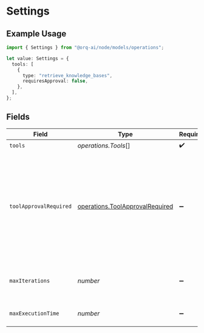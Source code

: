 # Settings

## Example Usage

```typescript
import { Settings } from "@orq-ai/node/models/operations";

let value: Settings = {
  tools: [
    {
      type: "retrieve_knowledge_bases",
      requiresApproval: false,
    },
  ],
};
```

## Fields

| Field                                                                                                                                                                                                                           | Type                                                                                                                                                                                                                            | Required                                                                                                                                                                                                                        | Description                                                                                                                                                                                                                     |
| ------------------------------------------------------------------------------------------------------------------------------------------------------------------------------------------------------------------------------- | ------------------------------------------------------------------------------------------------------------------------------------------------------------------------------------------------------------------------------- | ------------------------------------------------------------------------------------------------------------------------------------------------------------------------------------------------------------------------------- | ------------------------------------------------------------------------------------------------------------------------------------------------------------------------------------------------------------------------------- |
| `tools`                                                                                                                                                                                                                         | *operations.Tools*[]                                                                                                                                                                                                            | :heavy_check_mark:                                                                                                                                                                                                              | N/A                                                                                                                                                                                                                             |
| `toolApprovalRequired`                                                                                                                                                                                                          | [operations.ToolApprovalRequired](../../models/operations/toolapprovalrequired.md)                                                                                                                                              | :heavy_minus_sign:                                                                                                                                                                                                              | If all, the agent will require approval for all tools. If respect_tool, the agent will require approval for tools that have the requires_approval flag set to true. If none, the agent will not require approval for any tools. |
| `maxIterations`                                                                                                                                                                                                                 | *number*                                                                                                                                                                                                                        | :heavy_minus_sign:                                                                                                                                                                                                              | Maximum iterations before the agent must provide its best answer.                                                                                                                                                               |
| `maxExecutionTime`                                                                                                                                                                                                              | *number*                                                                                                                                                                                                                        | :heavy_minus_sign:                                                                                                                                                                                                              | Maximum time (in seconds) for task execution.                                                                                                                                                                                   |